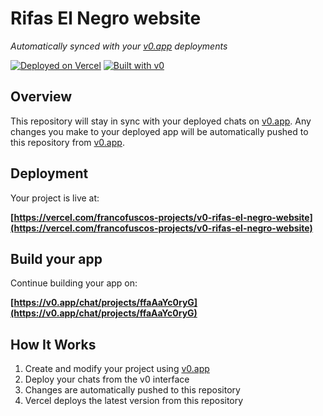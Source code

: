 # Rifas El Negro website

*Automatically synced with your [v0.app](https://v0.app) deployments*

[![Deployed on Vercel](https://img.shields.io/badge/Deployed%20on-Vercel-black?style=for-the-badge&logo=vercel)](https://vercel.com/francofuscos-projects/v0-rifas-el-negro-website)
[![Built with v0](https://img.shields.io/badge/Built%20with-v0.app-black?style=for-the-badge)](https://v0.app/chat/projects/ffaAaYc0ryG)

## Overview

This repository will stay in sync with your deployed chats on [v0.app](https://v0.app).
Any changes you make to your deployed app will be automatically pushed to this repository from [v0.app](https://v0.app).

## Deployment

Your project is live at:

**[https://vercel.com/francofuscos-projects/v0-rifas-el-negro-website](https://vercel.com/francofuscos-projects/v0-rifas-el-negro-website)**

## Build your app

Continue building your app on:

**[https://v0.app/chat/projects/ffaAaYc0ryG](https://v0.app/chat/projects/ffaAaYc0ryG)**

## How It Works

1. Create and modify your project using [v0.app](https://v0.app)
2. Deploy your chats from the v0 interface
3. Changes are automatically pushed to this repository
4. Vercel deploys the latest version from this repository